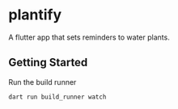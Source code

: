 # plantify

A flutter app that sets reminders to water plants.

## Getting Started 

Run the build runner
```
dart run build_runner watch
```
